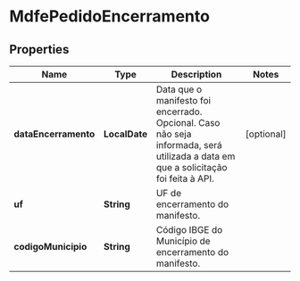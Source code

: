 

# MdfePedidoEncerramento


## Properties

| Name | Type | Description | Notes |
|------------ | ------------- | ------------- | -------------|
|**dataEncerramento** | **LocalDate** | Data que o manifesto foi encerrado.    Opcional. Caso não seja informada, será utilizada a data em que a solicitação foi feita à API. |  [optional] |
|**uf** | **String** | UF de encerramento do manifesto. |  |
|**codigoMunicipio** | **String** | Código IBGE do Município de encerramento do manifesto. |  |



